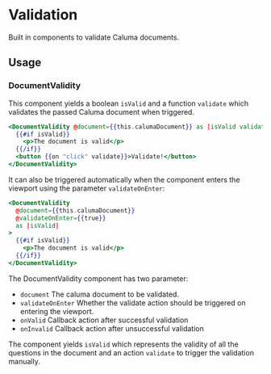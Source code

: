 # Validation

Built in components to validate Caluma documents.

## Usage

### DocumentValidity

This component yields a boolean `isValid` and a function `validate` which
validates the passed Caluma document when triggered.

```hbs
<DocumentValidity @document={{this.calumaDocument}} as |isValid validate|>
  {{#if isValid}}
    <p>The document is valid</p>
  {{/if}}
  <button {{on "click" validate}}>Validate!</button>
</DocumentValidity>
```

It can also be triggered automatically when the component enters the viewport
using the parameter `validateOnEnter`:

```hbs
<DocumentValidity
  @document={{this.calumaDocument}}
  @validateOnEnter={{true}}
  as |isValid|
>
  {{#if isValid}}
    <p>The document is valid</p>
  {{/if}}
</DocumentValidity>
```

The DocumentValidity component has two parameter:

- `document` The caluma document to be validated.
- `validateOnEnter` Whether the validate action should be triggered on entering the viewport.
- `onValid` Callback action after successful validation
- `onInvalid` Callback action after unsuccessful validation

The component yields `isValid` which represents the validity of all the
questions in the document and an action `validate` to trigger the validation
manually.

